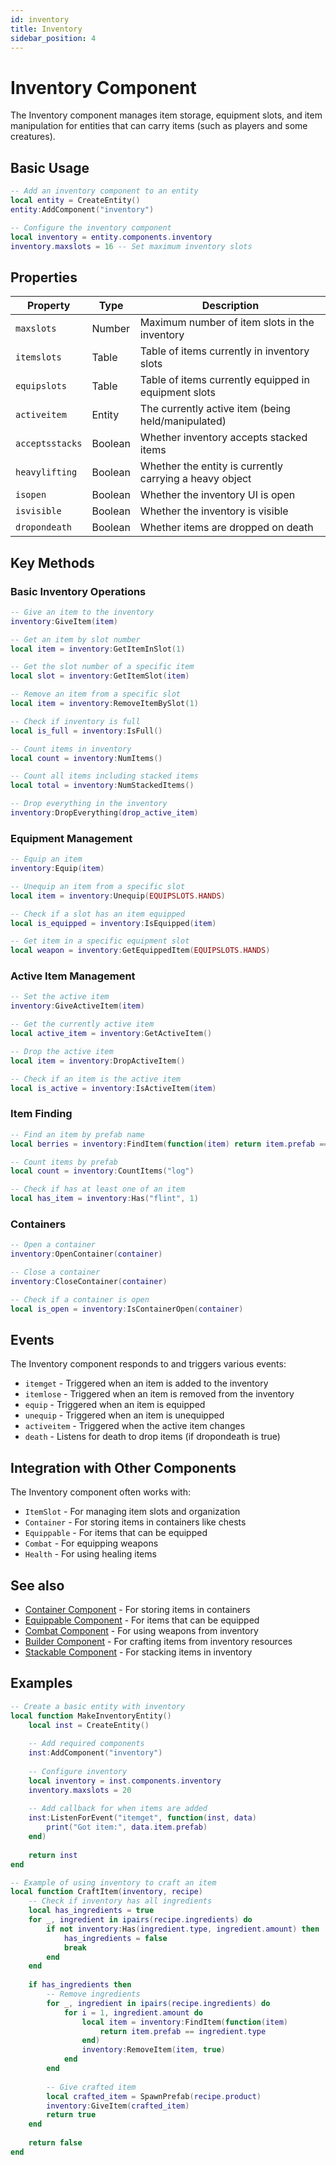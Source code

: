 ```yaml
---
id: inventory
title: Inventory
sidebar_position: 4
---
```


# Inventory Component

The Inventory component manages item storage, equipment slots, and item manipulation for entities that can carry items (such as players and some creatures).

## Basic Usage

```lua
-- Add an inventory component to an entity
local entity = CreateEntity()
entity:AddComponent("inventory")

-- Configure the inventory component
local inventory = entity.components.inventory
inventory.maxslots = 16 -- Set maximum inventory slots
```

## Properties

| Property | Type | Description |
|----------|------|-------------|
| `maxslots` | Number | Maximum number of item slots in the inventory |
| `itemslots` | Table | Table of items currently in inventory slots |
| `equipslots` | Table | Table of items currently equipped in equipment slots |
| `activeitem` | Entity | The currently active item (being held/manipulated) |
| `acceptsstacks` | Boolean | Whether inventory accepts stacked items |
| `heavylifting` | Boolean | Whether the entity is currently carrying a heavy object |
| `isopen` | Boolean | Whether the inventory UI is open |
| `isvisible` | Boolean | Whether the inventory is visible |
| `dropondeath` | Boolean | Whether items are dropped on death |

## Key Methods

### Basic Inventory Operations

```lua
-- Give an item to the inventory
inventory:GiveItem(item)

-- Get an item by slot number
local item = inventory:GetItemInSlot(1)

-- Get the slot number of a specific item
local slot = inventory:GetItemSlot(item)

-- Remove an item from a specific slot
local item = inventory:RemoveItemBySlot(1)

-- Check if inventory is full
local is_full = inventory:IsFull()

-- Count items in inventory
local count = inventory:NumItems()

-- Count all items including stacked items
local total = inventory:NumStackedItems()

-- Drop everything in the inventory
inventory:DropEverything(drop_active_item)
```

### Equipment Management

```lua
-- Equip an item
inventory:Equip(item)

-- Unequip an item from a specific slot
local item = inventory:Unequip(EQUIPSLOTS.HANDS)

-- Check if a slot has an item equipped
local is_equipped = inventory:IsEquipped(item)

-- Get item in a specific equipment slot
local weapon = inventory:GetEquippedItem(EQUIPSLOTS.HANDS)
```

### Active Item Management

```lua
-- Set the active item
inventory:GiveActiveItem(item)

-- Get the currently active item
local active_item = inventory:GetActiveItem()

-- Drop the active item
local item = inventory:DropActiveItem()

-- Check if an item is the active item
local is_active = inventory:IsActiveItem(item)
```

### Item Finding

```lua
-- Find an item by prefab name
local berries = inventory:FindItem(function(item) return item.prefab == "berries" end)

-- Count items by prefab
local count = inventory:CountItems("log")

-- Check if has at least one of an item
local has_item = inventory:Has("flint", 1)
```

### Containers

```lua
-- Open a container
inventory:OpenContainer(container)

-- Close a container
inventory:CloseContainer(container)

-- Check if a container is open
local is_open = inventory:IsContainerOpen(container)
```

## Events

The Inventory component responds to and triggers various events:

- `itemget` - Triggered when an item is added to the inventory
- `itemlose` - Triggered when an item is removed from the inventory
- `equip` - Triggered when an item is equipped
- `unequip` - Triggered when an item is unequipped
- `activeitem` - Triggered when the active item changes
- `death` - Listens for death to drop items (if dropondeath is true)

## Integration with Other Components

The Inventory component often works with:

- `ItemSlot` - For managing item slots and organization
- `Container` - For storing items in containers like chests
- `Equippable` - For items that can be equipped
- `Combat` - For equipping weapons
- `Health` - For using healing items

## See also

- [Container Component](container.md) - For storing items in containers
- [Equippable Component](equippable.md) - For items that can be equipped
- [Combat Component](combat.md) - For using weapons from inventory
- [Builder Component](builder.md) - For crafting items from inventory resources
- [Stackable Component](stackable.md) - For stacking items in inventory

## Examples

```lua
-- Create a basic entity with inventory
local function MakeInventoryEntity()
    local inst = CreateEntity()
    
    -- Add required components
    inst:AddComponent("inventory")
    
    -- Configure inventory
    local inventory = inst.components.inventory
    inventory.maxslots = 20
    
    -- Add callback for when items are added
    inst:ListenForEvent("itemget", function(inst, data)
        print("Got item:", data.item.prefab)
    end)
    
    return inst
end

-- Example of using inventory to craft an item
local function CraftItem(inventory, recipe)
    -- Check if inventory has all ingredients
    local has_ingredients = true
    for _, ingredient in ipairs(recipe.ingredients) do
        if not inventory:Has(ingredient.type, ingredient.amount) then
            has_ingredients = false
            break
        end
    end
    
    if has_ingredients then
        -- Remove ingredients
        for _, ingredient in ipairs(recipe.ingredients) do
            for i = 1, ingredient.amount do
                local item = inventory:FindItem(function(item) 
                    return item.prefab == ingredient.type 
                end)
                inventory:RemoveItem(item, true)
            end
        end
        
        -- Give crafted item
        local crafted_item = SpawnPrefab(recipe.product)
        inventory:GiveItem(crafted_item)
        return true
    end
    
    return false
end 